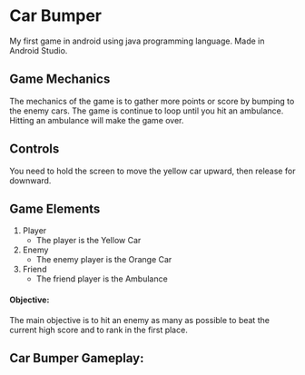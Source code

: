 # Car Bumper
My first game in android using java programming language. Made in Android Studio.

## Game Mechanics

The mechanics of the game is to gather more points or score by bumping to the enemy cars. The game is continue to loop until you hit an ambulance. Hitting an ambulance
will make the game over. 

## Controls

You need to hold the screen to move the yellow car upward, then release for downward.

## Game Elements

1. Player
   - The player is the Yellow Car
1. Enemy
   - The enemy player is the Orange Car
1. Friend
   - The friend player is the Ambulance

#### Objective:

The main objective is to hit an enemy as many as possible to beat the current high score and to rank in the first place.

## Car Bumper Gameplay:
